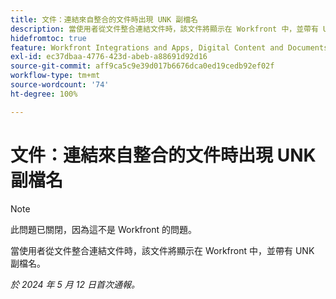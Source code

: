 ```yaml
---
title: 文件：連結來自整合的文件時出現 UNK 副檔名
description: 當使用者從文件整合連結文件時，該文件將顯示在 Workfront 中，並帶有 UNK 副檔名。
hidefromtoc: true
feature: Workfront Integrations and Apps, Digital Content and Documents
exl-id: ec37dbaa-4776-423d-abeb-a88691d92d16
source-git-commit: aff9ca5c9e39d017b6676dca0ed19cedb92ef02f
workflow-type: tm+mt
source-wordcount: '74'
ht-degree: 100%

---
```


# 文件：連結來自整合的文件時出現 UNK 副檔名

<!--WF and WFP-->

>[!NOTE]
>
>此問題已關閉，因為這不是 Workfront 的問題。

當使用者從文件整合連結文件時，該文件將顯示在 Workfront 中，並帶有 UNK 副檔名。

_於 2024 年 5 月 12 日首次通報。_
